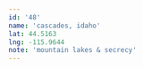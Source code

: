 ```yaml
---
id: '48'
name: 'cascades, idaho'
lat: 44.5163
lng: -115.9644
note: 'mountain lakes & secrecy'
---
```

